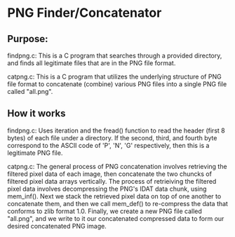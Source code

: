 # PNG Finder/Concatenator

<h2> Purpose: </h2>

<p>
  findpng.c: This is a C program that searches through a provided directory, and finds all legitimate files that are in the PNG file format.
  
  catpng.c: This is a C program that utilizes the underlying structure of PNG file format to concatenate (combine) various PNG files into a single PNG file called "all.png".
</p>

<h2> How it works </h2>

<p>
  findpng.c: Uses iteration and the fread() function to read the header (first 8 bytes) of each file under a directory. If the second, third, and fourth byte correspond to the ASCII code of 'P', 'N', 'G' respectively, then this is a legitimate PNG file.
  
  catpng.c:  The general process of PNG concatenation involves retrieving the filtered pixel data of each image, then concatenate the two chuncks of filtered pixel data arrays vertically. The process of retrieiving the filtered pixel data involves decompressing the PNG's IDAT data chunk, using mem_inf(). Next we stack the retrieved pixel data on top of one another to concatenate them, and then we call mem_def() to re-compress the data that conforms to zlib format 1.0. Finally, we create a new PNG file called "all.png", and we write to it our concatenated compressed data to form our desired concatenated PNG image.
</p>
